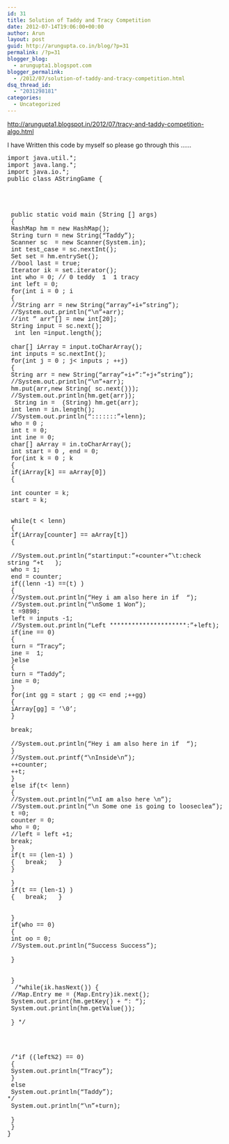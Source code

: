 ```yaml
---
id: 31
title: Solution of Taddy and Tracy Competition
date: 2012-07-14T19:06:00+00:00
author: Arun
layout: post
guid: http://arungupta.co.in/blog/?p=31
permalink: /?p=31
blogger_blog:
  - arungupta1.blogspot.com
blogger_permalink:
  - /2012/07/solution-of-taddy-and-tracy-competition.html
dsq_thread_id:
  - "2031298181"
categories:
  - Uncategorized
---
```

<div dir="ltr" style="text-align: left;" trbidi="on">
  <a href="http://arungupta1.blogspot.in/2012/07/tracy-and-taddy-competition-algo.html">http://arungupta1.blogspot.in/2012/07/tracy-and-taddy-competition-algo.html</a></p> 
  
  <p>
    I have Written this code by myself so please go through this &#8230;&#8230;
  </p>
  
  <p>
    <span style="font-family: 'Courier New', Courier, monospace;">import java.util.*;</span><br /><span style="font-family: 'Courier New', Courier, monospace;">import java.lang.*;</span><br /><span style="font-family: 'Courier New', Courier, monospace;">import java.io.*;</span><br /><span style="font-family: 'Courier New', Courier, monospace;">public class AStringGame {</span><br /><span style="font-family: 'Courier New', Courier, monospace;"><br /></span><br /><span style="font-family: 'Courier New', Courier, monospace;"><br /></span><br /><span style="font-family: 'Courier New', Courier, monospace;"><span style="white-space: pre;"> </span>public static void main (String [] args)</span><br /><span style="font-family: 'Courier New', Courier, monospace;"><span style="white-space: pre;"> </span>{</span><br /><span style="font-family: 'Courier New', Courier, monospace;"><span style="white-space: pre;"> </span>HashMap hm = new HashMap(); </span><br /><span style="font-family: 'Courier New', Courier, monospace;"><span style="white-space: pre;"> </span>String turn = new String(&#8220;Taddy&#8221;);</span><br /><span style="font-family: 'Courier New', Courier, monospace;"><span style="white-space: pre;"> </span>Scanner sc  = new Scanner(System.in);</span><br /><span style="font-family: 'Courier New', Courier, monospace;"><span style="white-space: pre;"> </span>int test_case = sc.nextInt();</span><br /><span style="font-family: 'Courier New', Courier, monospace;"><span style="white-space: pre;"> </span>Set set = hm.entrySet(); </span><br /><span style="font-family: 'Courier New', Courier, monospace;"><span style="white-space: pre;"> </span>//bool last = true;</span><br /><span style="font-family: 'Courier New', Courier, monospace;"><span style="white-space: pre;"> </span>Iterator ik = set.iterator(); </span><br /><span style="font-family: 'Courier New', Courier, monospace;"><span style="white-space: pre;"> </span>int who = 0; // 0 teddy  1  1 tracy</span><br /><span style="font-family: 'Courier New', Courier, monospace;"><span style="white-space: pre;"> </span>int left = 0;</span><br /><span style="font-family: 'Courier New', Courier, monospace;"><span style="white-space: pre;"> </span>for(int i = 0 ; i<test_case ; ++i)</span><br /><span style="font-family: 'Courier New', Courier, monospace;"><span style="white-space: pre;"> </span>{</span><br /><span style="font-family: 'Courier New', Courier, monospace;"><span style="white-space: pre;"> </span>//String arr = new String(&#8220;array&#8221;+i+&#8221;string&#8221;);</span><br /><span style="font-family: 'Courier New', Courier, monospace;"><span style="white-space: pre;"> </span>//System.out.println(&#8220;\n&#8221;+arr);</span><br /><span style="font-family: 'Courier New', Courier, monospace;"><span style="white-space: pre;"> </span>//int &#8221; arr&#8221;[] = new int[20];</span><br /><span style="font-family: 'Courier New', Courier, monospace;"><span style="white-space: pre;"> </span>String input = sc.next();</span><br /><span style="font-family: 'Courier New', Courier, monospace;"><span style="white-space: pre;"> </span> int len =input.length();</span><br /><span style="white-space: pre;"><span style="font-family: 'Courier New', Courier, monospace;"> </span></span><br /><span style="font-family: 'Courier New', Courier, monospace;"><span style="white-space: pre;"> </span>char[] iArray = input.toCharArray();</span><br /><span style="font-family: 'Courier New', Courier, monospace;"><span style="white-space: pre;"> </span>int inputs = sc.nextInt();</span><br /><span style="font-family: 'Courier New', Courier, monospace;"><span style="white-space: pre;"> </span>for(int j = 0 ; j< inputs ; ++j)</span><br /><span style="font-family: 'Courier New', Courier, monospace;"><span style="white-space: pre;"> </span>{</span><br /><span style="font-family: 'Courier New', Courier, monospace;"><span style="white-space: pre;"> </span>String arr = new String(&#8220;array&#8221;+i+&#8221;:&#8221;+j+&#8221;string&#8221;);</span><br /><span style="font-family: 'Courier New', Courier, monospace;"><span style="white-space: pre;"> </span>//System.out.println(&#8220;\n&#8221;+arr);</span><br /><span style="font-family: 'Courier New', Courier, monospace;"><span style="white-space: pre;"> </span>hm.put(arr,new String( sc.next())); </span><br /><span style="font-family: 'Courier New', Courier, monospace;"><span style="white-space: pre;"> </span>//System.out.println(hm.get(arr));</span><br /><span style="font-family: 'Courier New', Courier, monospace;"><span style="white-space: pre;"> </span> String in =  (String) hm.get(arr);</span><br /><span style="font-family: 'Courier New', Courier, monospace;"><span style="white-space: pre;"> </span>int lenn = in.length();</span><br /><span style="font-family: 'Courier New', Courier, monospace;"><span style="white-space: pre;"> </span>//System.out.println(&#8220;:::::::&#8221;+lenn);</span><br /><span style="font-family: 'Courier New', Courier, monospace;"><span style="white-space: pre;"> </span>who = 0 ;</span><br /><span style="font-family: 'Courier New', Courier, monospace;"><span style="white-space: pre;"> </span>int t = 0;</span><br /><span style="font-family: 'Courier New', Courier, monospace;"><span style="white-space: pre;"> </span>int ine = 0;</span><br /><span style="font-family: 'Courier New', Courier, monospace;"><span style="white-space: pre;"> </span>char[] aArray = in.toCharArray();</span><br /><span style="font-family: 'Courier New', Courier, monospace;"><span style="white-space: pre;"> </span>int start = 0 , end = 0;</span><br /><span style="font-family: 'Courier New', Courier, monospace;"><span style="white-space: pre;"> </span>for(int k = 0 ; k <len; ++k)</span><br /><span style="font-family: 'Courier New', Courier, monospace;"><span style="white-space: pre;"> </span>{</span><br /><span style="font-family: 'Courier New', Courier, monospace;"><span style="white-space: pre;"> </span>if(iArray[k] == aArray[0])</span><br /><span style="font-family: 'Courier New', Courier, monospace;"><span style="white-space: pre;"> </span>{</span><br /><span style="white-space: pre;"><span style="font-family: 'Courier New', Courier, monospace;"> </span></span><br /><span style="font-family: 'Courier New', Courier, monospace;"><span style="white-space: pre;"> </span>int counter = k;</span><br /><span style="font-family: 'Courier New', Courier, monospace;"><span style="white-space: pre;"> </span>start = k;</span><br /><span style="font-family: 'Courier New', Courier, monospace;"><br /></span><br /><span style="font-family: 'Courier New', Courier, monospace;"><span style="white-space: pre;"> </span>while(t < lenn)</span><br /><span style="font-family: 'Courier New', Courier, monospace;"><span style="white-space: pre;"> </span>{</span><br /><span style="font-family: 'Courier New', Courier, monospace;"><span style="white-space: pre;"> </span>if(iArray[counter] == aArray[t])</span><br /><span style="font-family: 'Courier New', Courier, monospace;"><span style="white-space: pre;"> </span>{</span><br /><span style="white-space: pre;"><span style="font-family: 'Courier New', Courier, monospace;"> </span></span><br /><span style="font-family: 'Courier New', Courier, monospace;"><span style="white-space: pre;"> </span>//System.out.println(&#8220;startinput:&#8221;+counter+&#8221;\t:check string &#8220;+t   );</span><br /><span style="font-family: 'Courier New', Courier, monospace;"><span style="white-space: pre;"> </span>who = 1;</span><br /><span style="font-family: 'Courier New', Courier, monospace;"><span style="white-space: pre;"> </span>end = counter;</span><br /><span style="font-family: 'Courier New', Courier, monospace;"><span style="white-space: pre;"> </span>if((lenn -1) ==(t) )</span><br /><span style="font-family: 'Courier New', Courier, monospace;"><span style="white-space: pre;"> </span>{</span><br /><span style="font-family: 'Courier New', Courier, monospace;"><span style="white-space: pre;"> </span>//System.out.println(&#8220;Hey i am also here in if  &#8220;);</span><br /><span style="font-family: 'Courier New', Courier, monospace;"><span style="white-space: pre;"> </span>//System.out.println(&#8220;\nSome 1 Won&#8221;);</span><br /><span style="font-family: 'Courier New', Courier, monospace;"><span style="white-space: pre;"> </span>t =9898;</span><br /><span style="font-family: 'Courier New', Courier, monospace;"><span style="white-space: pre;"> </span>left = inputs -1;</span><br /><span style="font-family: 'Courier New', Courier, monospace;"><span style="white-space: pre;"> </span>//System.out.println(&#8220;Left *********************:&#8221;+left);</span><br /><span style="font-family: 'Courier New', Courier, monospace;"><span style="white-space: pre;"> </span>if(ine == 0)</span><br /><span style="font-family: 'Courier New', Courier, monospace;"><span style="white-space: pre;"> </span>{</span><br /><span style="font-family: 'Courier New', Courier, monospace;"><span style="white-space: pre;"> </span>turn = &#8220;Tracy&#8221;;</span><br /><span style="font-family: 'Courier New', Courier, monospace;"><span style="white-space: pre;"> </span>ine =  1;</span><br /><span style="font-family: 'Courier New', Courier, monospace;"><span style="white-space: pre;"> </span>}else</span><br /><span style="font-family: 'Courier New', Courier, monospace;"><span style="white-space: pre;"> </span>{</span><br /><span style="font-family: 'Courier New', Courier, monospace;"><span style="white-space: pre;"> </span>turn = &#8220;Taddy&#8221;;</span><br /><span style="font-family: 'Courier New', Courier, monospace;"><span style="white-space: pre;"> </span>ine = 0;<span style="white-space: pre;"> </span></span><br /><span style="font-family: 'Courier New', Courier, monospace;"><span style="white-space: pre;"> </span>}</span><br /><span style="font-family: 'Courier New', Courier, monospace;"><span style="white-space: pre;"> </span>for(int gg = start ; gg <= end ;++gg)</span><br /><span style="font-family: 'Courier New', Courier, monospace;"><span style="white-space: pre;"> </span>{</span><br /><span style="font-family: 'Courier New', Courier, monospace;"><span style="white-space: pre;"> </span>iArray[gg] = &#8216;\0&#8217;;</span><br /><span style="font-family: 'Courier New', Courier, monospace;"><span style="white-space: pre;"> </span>}</span><br /><span style="white-space: pre;"><span style="font-family: 'Courier New', Courier, monospace;"> </span></span><br /><span style="font-family: 'Courier New', Courier, monospace;"><span style="white-space: pre;"> </span>break; </span><br /><span style="white-space: pre;"><span style="font-family: 'Courier New', Courier, monospace;"> </span></span><br /><span style="font-family: 'Courier New', Courier, monospace;"><span style="white-space: pre;"> </span>//System.out.println(&#8220;Hey i am also here in if  &#8220;); </span><br /><span style="font-family: 'Courier New', Courier, monospace;"><span style="white-space: pre;"> </span>}</span><br /><span style="font-family: 'Courier New', Courier, monospace;"><span style="white-space: pre;"> </span>//System.out.printf(&#8220;\nInside\n&#8221;);</span><br /><span style="font-family: 'Courier New', Courier, monospace;"><span style="white-space: pre;"> </span>++counter;</span><br /><span style="font-family: 'Courier New', Courier, monospace;"><span style="white-space: pre;"> </span>++t;</span><br /><span style="font-family: 'Courier New', Courier, monospace;"><span style="white-space: pre;"> </span>}</span><br /><span style="font-family: 'Courier New', Courier, monospace;"><span style="white-space: pre;"> </span>else if(t< lenn)</span><br /><span style="font-family: 'Courier New', Courier, monospace;"><span style="white-space: pre;"> </span>{</span><br /><span style="font-family: 'Courier New', Courier, monospace;"><span style="white-space: pre;"> </span>//System.out.println(&#8220;\nI am also here \n&#8221;);</span><br /><span style="font-family: 'Courier New', Courier, monospace;"><span style="white-space: pre;"> </span>//System.out.println(&#8220;\n Some one is going to looseclea&#8221;);</span><br /><span style="font-family: 'Courier New', Courier, monospace;"><span style="white-space: pre;"> </span>t =0;</span><br /><span style="font-family: 'Courier New', Courier, monospace;"><span style="white-space: pre;"> </span>counter = 0;</span><br /><span style="font-family: 'Courier New', Courier, monospace;"><span style="white-space: pre;"> </span>who = 0;</span><br /><span style="font-family: 'Courier New', Courier, monospace;"><span style="white-space: pre;"> </span>//left = left +1;</span><br /><span style="font-family: 'Courier New', Courier, monospace;"><span style="white-space: pre;"> </span>break;</span><br /><span style="font-family: 'Courier New', Courier, monospace;"><span style="white-space: pre;"> </span>} </span><br /><span style="font-family: 'Courier New', Courier, monospace;"><span style="white-space: pre;"> </span>if(t == (len-1) )</span><br /><span style="font-family: 'Courier New', Courier, monospace;"><span style="white-space: pre;"> </span>{   break;   }<span style="white-space: pre;"> </span></span><br /><span style="font-family: 'Courier New', Courier, monospace;"><span style="white-space: pre;"> </span>}<span style="white-space: pre;"> </span></span><br /><span style="white-space: pre;"><span style="font-family: 'Courier New', Courier, monospace;"> </span></span><br /><span style="font-family: 'Courier New', Courier, monospace;"><span style="white-space: pre;"> </span>}</span><br /><span style="font-family: 'Courier New', Courier, monospace;"><span style="white-space: pre;"> </span>if(t == (len-1) )</span><br /><span style="font-family: 'Courier New', Courier, monospace;"><span style="white-space: pre;"> </span>{   break;   }</span><br /><span style="white-space: pre;"><span style="font-family: 'Courier New', Courier, monospace;"> </span></span><br /><span style="white-space: pre;"><span style="font-family: 'Courier New', Courier, monospace;"> </span></span><br /><span style="font-family: 'Courier New', Courier, monospace;"><span style="white-space: pre;"> </span>}</span><br /><span style="font-family: 'Courier New', Courier, monospace;"><span style="white-space: pre;"> </span>if(who == 0)</span><br /><span style="font-family: 'Courier New', Courier, monospace;"><span style="white-space: pre;"> </span>{</span><br /><span style="font-family: 'Courier New', Courier, monospace;"><span style="white-space: pre;"> </span>int oo = 0;</span><br /><span style="font-family: 'Courier New', Courier, monospace;"><span style="white-space: pre;"> </span>//System.out.println(&#8220;Success Success&#8221;);</span><br /><span style="white-space: pre;"><span style="font-family: 'Courier New', Courier, monospace;"> </span></span><br /><span style="font-family: 'Courier New', Courier, monospace;"><span style="white-space: pre;"> </span>}</span><br /><span style="white-space: pre;"><span style="font-family: 'Courier New', Courier, monospace;"> </span></span><br /><span style="white-space: pre;"><span style="font-family: 'Courier New', Courier, monospace;"> </span></span><br /><span style="font-family: 'Courier New', Courier, monospace;"><span style="white-space: pre;"> </span>}</span><br /><span style="font-family: 'Courier New', Courier, monospace;"><span style="white-space: pre;"> </span> /*while(ik.hasNext()) { </span><br /><span style="font-family: 'Courier New', Courier, monospace;"><span style="white-space: pre;"> </span>//Map.Entry me = (Map.Entry)ik.next(); </span><br /><span style="font-family: 'Courier New', Courier, monospace;"><span style="white-space: pre;"> </span>System.out.print(hm.getKey() + &#8220;: &#8220;); </span><br /><span style="font-family: 'Courier New', Courier, monospace;"><span style="white-space: pre;"> </span>System.out.println(hm.getValue()); </span><br /><span style="white-space: pre;"><span style="font-family: 'Courier New', Courier, monospace;"> </span></span><br /><span style="font-family: 'Courier New', Courier, monospace;"><span style="white-space: pre;"> </span>} */</span><br /><span style="font-family: 'Courier New', Courier, monospace;"><br /></span><br /><span style="font-family: 'Courier New', Courier, monospace;"><br /></span><br /><span style="font-family: 'Courier New', Courier, monospace;"><span style="white-space: pre;"> </span>/*if ((left%2) == 0)</span><br /><span style="font-family: 'Courier New', Courier, monospace;"><span style="white-space: pre;"> </span>{</span><br /><span style="font-family: 'Courier New', Courier, monospace;"><span style="white-space: pre;"> </span>System.out.println(&#8220;Tracy&#8221;);<span style="white-space: pre;"> </span></span><br /><span style="font-family: 'Courier New', Courier, monospace;"><span style="white-space: pre;"> </span>}</span><br /><span style="font-family: 'Courier New', Courier, monospace;"><span style="white-space: pre;"> </span>else </span><br /><span style="font-family: 'Courier New', Courier, monospace;"><span style="white-space: pre;"> </span>System.out.println(&#8220;Taddy&#8221;);</span><br /><span style="font-family: 'Courier New', Courier, monospace;">*/</span><br /><span style="font-family: 'Courier New', Courier, monospace;"><span style="white-space: pre;"> </span>System.out.println(&#8220;\n&#8221;+turn);</span><br /><span style="white-space: pre;"><span style="font-family: 'Courier New', Courier, monospace;"> </span></span><br /><span style="font-family: 'Courier New', Courier, monospace;"><span style="white-space: pre;"> </span>}</span><br /><span style="font-family: 'Courier New', Courier, monospace;"><span style="white-space: pre;"> </span>}</span><br /><span style="font-family: 'Courier New', Courier, monospace;">}</span>
  </p>
</div>